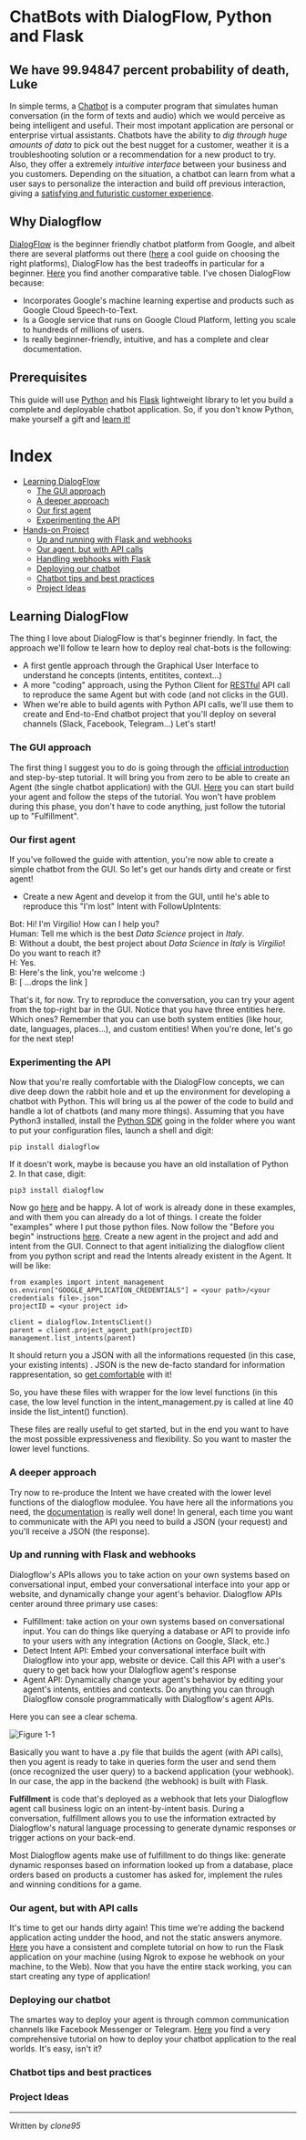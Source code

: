 
# ChatBots with DialogFlow, Python and Flask

## We have 99.94847 percent probability of death, Luke
In simple terms, a [Chatbot](https://medium.com/swlh/what-is-a-chatbot-and-how-to-use-it-for-your-business-976ec2e0a99f) is a computer program that simulates human conversation (in the form of texts and audio) 
which we would perceive as being intelligent and useful. 
Their most impotant application are personal or enterprise virtual assistants.
Chatbots have the ability to _dig through huge amounts of data_ to pick out
the best nugget for a customer, weather it is a troubleshooting solution or a recommendation for a
new product to try. Also, they offer a extremely _intuitive interface_ between your business and you customers.
Depending on the situation, a chatbot can learn from what a user
says to personalize the interaction and build off previous interaction, giving 
a [satisfying and futuristic customer experience](https://mobilemonkey.com/chatbots/chatbot-examples).

## Why Dialogflow
[DialogFlow](https://dialogflow.com/) is the beginner friendly chatbot platform from Google, and albeit there are several platforms out 
there ([here](https://chatbotsmagazine.com/choosing-the-best-chatbot-platform-101-a-beginners-guide-e841b41192c7) a cool guide on choosing the right 
platforms), DialogFlow has the best tradeoffs in particular for a beginner. [Here](https://chatbotsjournal.com/25-chatbot-platforms-a-comparative-table-aeefc932eaff) you find 
another comparative table.
I've chosen DialogFlow because:
- Incorporates Google's machine learning expertise and products such as Google Cloud Speech-to-Text.
- Is a Google service that runs on Google Cloud Platform, letting you scale to hundreds of millions of users.
- Is really beginner-friendly, intuitive, and has a complete and clear documentation.
  
## Prerequisites 
This guide will use [Python](https://www.python.org/) and his [Flask](http://flask.pocoo.org/) lightweight library to let you build a complete and deployable 
chatbot application. So, if you don't know Python, make yourself a gift and [learn it!](https://automatetheboringstuff.com/)


# Index
- [Learning DialogFlow](#Learning-DialogFlow)
  - [The GUI approach](#The-GUI-approach) 
  - [A deeper approach](#A-deeper-approach)
  - [Our first agent](#Our-first-agent)
  - [Experimenting the API](#Experimenting-the-API)
- [Hands-on Project](#Hands-on-Project)
  - [Up and running with Flask and webhooks](#Up-and-running-with-Flask-and-webhooks)
  - [Our agent, but with API calls](#Our-agent,-but-with-API-calls)
  - [Handling webhooks with Flask](#Handling-webhooks-with-Flask)
  - [Deploying our chatbot](#Deploying-our-chatbot)
  - [Chatbot tips and best practices](#Chatbot-tips-and-best-practices)
  - [Project Ideas](#Project-Ideas)

## Learning DialogFlow
The thing I love about DialogFlow is that's beginner friendly. In fact, the approach  we'll follow te learn how to deploy real chat-bots is the following:
- A first gentle approach through the Graphical User Interface to understand he concepts (intents, entitites, context...)
- A more "coding" approach, using the Python Client for [RESTful](https://it.wikipedia.org/wiki/Representational_State_Transfer) API call to reproduce the same Agent but with code (and not clicks in the GUI).
- When we're able to build agents with Python API calls, we'll use them to create and End-to-End chatbot project that you'll deploy on several channels (Slack, Facebook, Telegram...)
Let's start!

### The GUI approach 
The first thing I suggest you to do is going through the [official introduction](https://dialogflow.com/docs) and step-by-step tutorial. It will bring you from zero to be able to create an Agent (the single chatbot application) with the GUI.
[Here](https://console.dialogflow.com/api-client/#/login) you can start build your agent and follow the steps of the tutorial. 
You won't have problem during this phase, you don't have to code anything, just follow the tutorial up to "Fulfillment".

### Our first agent
If you've followed the guide with attention, you're now able to create a simple chatbot from the GUI.
So let's get our hands dirty and create or first agent! 

- Create a new Agent and develop it from the GUI, until he's able to reproduce this "I'm lost" Intent with FollowUpIntents:

Bot: Hi! I'm Virgilio! How can I help you?\
Human: Tell me which is the best _Data Science_ project in _Italy_.\
B: Without a doubt, the best project about _Data Science_ in _Italy_ is _Virgilio_! Do you want to reach it?\
H: Yes.\
B: Here's the link, you're welcome :) \
B: [ ...drops the link ]

That's it, for now. Try to reproduce the conversation, you can try your agent from the top-right bar in the GUI.
Notice that you have three entities here. Which ones?
Remember that you can use both system entities (like hour, date, languages, places...), and custom entities!
When you're done, let's go for the next step!

### Experimenting the API
Now that you're really comfortable with the DialogFlow concepts, we can dive deep down the rabbit hole and et up the environment for developing a chatbot with Python. This will bring us al the power of the code to build and handle a lot of chatbots (and many more things).
Assuming that you have Python3 installed, install the [Python SDK](https://dialogflow-python-client-v2.readthedocs.io/en/latest/index.html) going in the folder where you want to put your configuration files, launch a shell and digit:

```
pip install dialogflow
```

If it doesn't work, maybe is because you have an old installation of Python 2. In that case, digit:

```
pip3 install dialogflow
```

Now go [here](https://github.com/googleapis/dialogflow-python-client-v2/tree/master/samples) and be happy. A lot of work is already done in these examples, and with them you can already do a lot of things. I create the folder "examples" where I put those python files.
Now follow the "Before you begin" instructions [here](https://dialogflow-python-client-v2.readthedocs.io/en/latest/).
Create a new agent in the project and add and intent from the GUI.
Connect to that agent initializing the dialogflow client from you python script and read the Intents already existent in the Agent.
It will be like:

```
from examples import intent_management
os.environ["GOOGLE_APPLICATION_CREDENTIALS"] = <your path>/<your credentials file>.json"
projectID = <your project id>

client = dialogflow.IntentsClient()
parent = client.project_agent_path(projectID)
management.list_intents(parent)
```

It should return you a JSON with all the informations requested (in this case, your existing intents) .
JSON is the new de-facto standard for information rappresentation, so [get comfortable](https://www.w3schools.com/whatis/whatis_json.asp) with it!

So, you have these files with wrapper for the low level functions (in this case, the low level function in the intent_management.py is called at line 40 inside the list_intent() function).

These files are really useful to get started, but in the end you want to have the most possible expressiveness and flexibility. So you want to master the lower level functions.

### A deeper approach

Try now to re-produce the Intent we have created with the lower level functions of the dialogflow modulee. You have here all the informations you need, the [documentation](https://cloud.google.com/dialogflow-enterprise/docs/reference/rest/v2-overview) is really well done! In general, each time you want to communicate with the API you need to build a JSON (your request) and you'll receive a JSON (the response). 

### Up and running with Flask and webhooks

Dialogflow's APIs allows you to take action on your own systems based on conversational input, embed your conversational interface into your app or website, and dynamically change your agent's behavior. Dialogflow APIs center around three primary use cases:

- Fulfillment: take action on your own systems based on conversational input. You can do things like querying a database or API to provide info to your users with any integration (Actions on Google, Slack, etc.)
- Detect Intent API: Embed your conversational interface built with Dialogflow into your app, website or device. Call this API with a user's query to get back how your DIalogflow agent's response
- Agent API: Dynamically change your agent's behavior by editing your agent's intents, entities and contexts. Do anything you can through Dialogflow console programmatically with Dialogflow's agent APIs.

Here you can see a clear schema.

![Figure 1-1](https://raw.githubusercontent.com/dialogflow/resources/master/images/overview.png "1") 

Basically you want to have a .py file that builds the agent (with API calls), then you agent is ready to take in queries form the user and send them (once recognized the user query) to a backend application (your webhook). In our case, the app in the backend (the webhook) is built with Flask.

**Fulfillment** is code that's deployed as a webhook that lets your Dialogflow agent call business logic on an intent-by-intent basis. During a conversation, fulfillment allows you to use the information extracted by Dialogflow's natural language processing to generate dynamic responses or trigger actions on your back-end.

Most Dialogflow agents make use of fulfillment to do things like: generate dynamic responses based on information looked up from a database, place orders based on products a customer has asked for, implement the rules and winning conditions for a game.

### Our agent, but with API calls
It's time to get our hands dirty again!
This time we're adding the backend application acting undder the hood, and not the static answers anymore.
[Here](https://www.pragnakalp.com/dialogflow-fulfillment-webhook-tutorial/) you have a consistent and complete tutorial on how to run the Flask application on your machine (using Ngrok to expose he webhook on your machine, to the Web). 
Now that you have the entire stack working, you can start creating any type of application!

### Deploying our chatbot
The smartes way to deploy your agent is through common communication channels like Facebook Messenger or Telegram.
[Here](https://hub.packtpub.com/creating-and-deploying-a-chatbot-using-dialogflow-tutorial/) you find a very comprehensive tutorial on how to deploy your chatbot application to the real worlds. It's easy, isn't it?

### Chatbot tips and best practices
### Project Ideas



----
Written by _clone95_
